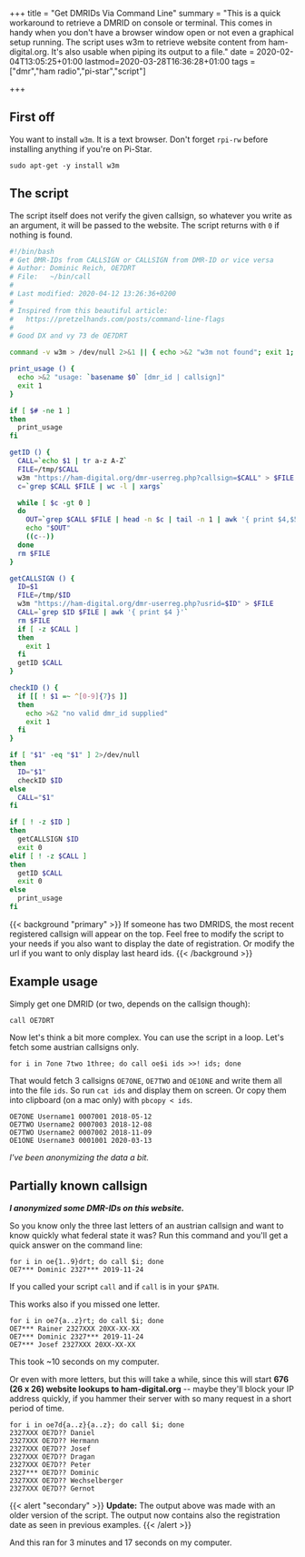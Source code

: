 +++
title = "Get DMRIDs Via Command Line"
summary = "This is a quick workaround to retrieve a DMRID on console or terminal. This comes in handy when you don't have a browser window open or not even a graphical setup running. The script uses w3m to retrieve website content from ham-digital.org. It's also usable when piping its output to a file."
date = 2020-02-04T13:05:25+01:00
lastmod=2020-03-28T16:36:28+01:00
tags = ["dmr","ham radio","pi-star","script"]

+++

## First off

You want to install `w3m`. It is a text browser. Don't forget `rpi-rw` before
installing anything if you're on Pi-Star.

```
sudo apt-get -y install w3m
```

## The script

The script itself does not verify the given callsign, so whatever you write as
an argument, it will be passed to the website. The script returns with `0` if
nothing is found. 

``` bash
#!/bin/bash
# Get DMR-IDs from CALLSIGN or CALLSIGN from DMR-ID or vice versa
# Author: Dominic Reich, OE7DRT
# File:   ~/bin/call
#
# Last modified: 2020-04-12 13:26:36+0200
#
# Inspired from this beautiful article:
#   https://pretzelhands.com/posts/command-line-flags
#
# Good DX and vy 73 de OE7DRT

command -v w3m > /dev/null 2>&1 || { echo >&2 "w3m not found"; exit 1; }

print_usage () {
  echo >&2 "usage: `basename $0` [dmr_id | callsign]"
  exit 1
}

if [ $# -ne 1 ]
then
  print_usage
fi

getID () {
  CALL=`echo $1 | tr a-z A-Z`
  FILE=/tmp/$CALL
  w3m "https://ham-digital.org/dmr-userreg.php?callsign=$CALL" > $FILE
  c=`grep $CALL $FILE | wc -l | xargs`

  while [ $c -gt 0 ]
  do
    OUT=`grep $CALL $FILE | head -n $c | tail -n 1 | awk '{ print $4,$5,$2,$3 }'`
    echo "$OUT"
    ((c--))
  done
  rm $FILE
}

getCALLSIGN () {
  ID=$1
  FILE=/tmp/$ID
  w3m "https://ham-digital.org/dmr-userreg.php?usrid=$ID" > $FILE
  CALL=`grep $ID $FILE | awk '{ print $4 }'`
  rm $FILE
  if [ -z $CALL ]
  then
    exit 1
  fi
  getID $CALL
}

checkID () {
  if [[ ! $1 =~ ^[0-9]{7}$ ]]
  then
    echo >&2 "no valid dmr_id supplied"
    exit 1
  fi
}

if [ "$1" -eq "$1" ] 2>/dev/null
then
  ID="$1"
  checkID $ID
else
  CALL="$1"
fi

if [ ! -z $ID ]
then
  getCALLSIGN $ID
  exit 0
elif [ ! -z $CALL ]
then
  getID $CALL
  exit 0
else
  print_usage
fi
```

{{< background "primary" >}}
If someone has two DMRIDS, the most recent registered callsign will appear on
the top. Feel free to modify the script to your needs if you also want to display
the date of registration. Or modify the url if you want to only display last
heard ids.
{{< /background >}}

## Example usage

Simply get one DMRID (or two, depends on the callsign though):

```
call OE7DRT
```

Now let's think a bit more complex. You can use the script in a loop. Let's fetch
some austrian callsigns only.

```
for i in 7one 7two 1three; do call oe$i ids >>! ids; done
```

That would fetch 3 callsigns `OE7ONE`, `OE7TWO` and `OE1ONE` and write them
all into the file `ids`. So run `cat ids` and display them on screen. Or copy
them into clipboard (on a mac only) with `pbcopy < ids`.

```
OE7ONE Username1 0007001 2018-05-12
OE7TWO Username2 0007003 2018-12-08
OE7TWO Username2 0007002 2018-11-09
OE1ONE Username3 0001001 2020-03-13
```

*I've been anonymizing the data a bit.*

## Partially known callsign

***I anonymized some DMR-IDs on this website.***

So you know only the three last letters of an austrian callsign and want to
know quickly what federal state it was? Run this command and you'll get a
quick answer on the command line:

```
for i in oe{1..9}drt; do call $i; done
OE7*** Dominic 2327*** 2019-11-24
```

If you called your script `call` and if `call` is in your `$PATH`.

This works also if you missed one letter.

```
for i in oe7{a..z}rt; do call $i; done
OE7*** Rainer 2327XXX 20XX-XX-XX
OE7*** Dominic 2327*** 2019-11-24
OE7*** Josef 2327XXX 20XX-XX-XX
```

This took ~10 seconds on my computer.

Or even with more letters, but this will take a while, since this will start
**676 (26 x 26) website lookups to ham-digital.org** -- maybe they'll block
your IP address quickly, if you hammer their server with so many request in a
short period of time.

```
for i in oe7d{a..z}{a..z}; do call $i; done
2327XXX OE7D?? Daniel
2327XXX OE7D?? Hermann
2327XXX OE7D?? Josef
2327XXX OE7D?? Dragan
2327XXX OE7D?? Peter
2327*** OE7D?? Dominic
2327XXX OE7D?? Wechselberger
2327XXX OE7D?? Gernot
```
{{< alert "secondary" >}}
<strong>Update:</strong> The output above was made with an older version of the script. The output now
contains also the registration date as seen in previous examples.
{{< /alert >}}


And this ran for 3 minutes and 17 seconds on my computer.
